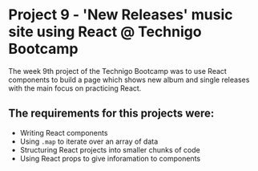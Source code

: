 # Project 9 - 'New Releases' music site using React @ Technigo Bootcamp

The week 9th project of the Technigo Bootcamp was to use React components to build a page which shows new album and single releases with the main focus on practicing React.

## The requirements for this projects were:

- Writing React components <br>
- Using `.map` to iterate over an array of data <br>
- Structuring React projects into smaller chunks of code <br>
- Using React props to give inforamation to components
